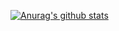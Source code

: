 [![Anurag's github stats](https://github-readme-stats.vercel.app/api?username=littleee)](https://github.com/anuraghazra/github-readme-stats)
